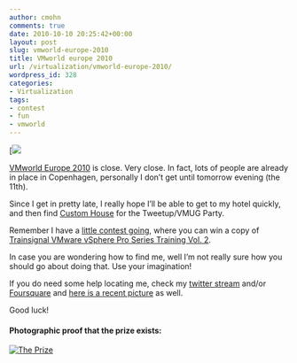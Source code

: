 ```yaml
---
author: cmohn
comments: true
date: 2010-10-10 20:25:42+00:00
layout: post
slug: vmworld-europe-2010
title: VMworld europe 2010
url: /virtualization/vmworld-europe-2010/
wordpress_id: 328
categories:
- Virtualization
tags:
- contest
- fun
- vmworld
---
```


[![](/images/logos/vmworld_emea_blue_125x125.gif)

[VMworld Europe 2010](http://www.vmworld.com/community/conferences/europe2010/) is close. Very close. In fact, lots of people are already in place in Copenhagen, personally I don’t get until tomorrow evening (the 11th).

 

Since I get in pretty late, I really hope I’ll be able to get to my hotel quickly, and then find [Custom House](http://www.customhouse.dk/en/) for the Tweetup/VMUG Party. 

 

Remember I have a [little contest going](http://vninja.net/virtualization/going-to-vmworld-europe-2010-contest-where-is-christian/), where you can win a copy of [Trainsignal VMware vSphere Pro Series Training Vol. 2](http://www.trainsignal.com/VMware-vSphere-Pro-Series-Training-Vol-2.aspx).

 

In case you are wondering how to find me, well I’m not really sure how you should go about doing that. Use your imagination!

 

If you do need some help locating me, check my [twitter stream](http://twitter.com/h0bbel) and/or [Foursquare](http://foursquare.com/user/h0bbel) and [here is a recent picture](http://www.flickr.com/photos/h0bbel/5069101334/) as well.

 

Good luck!





#### Photographic proof that the prize exists:


[![The Prize](http://farm5.static.flickr.com/4106/5069198296_9a029b4bc9_m.jpg)](http://www.flickr.com/photos/h0bbel/5069198296/)
